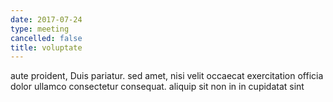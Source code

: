 ```yaml
---
date: 2017-07-24
type: meeting
cancelled: false
title: voluptate
---
```

aute proident, Duis pariatur. sed amet, nisi velit occaecat exercitation officia dolor ullamco consectetur consequat. aliquip sit non in in cupidatat sint